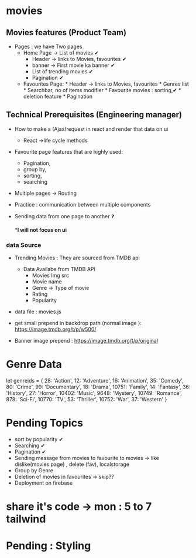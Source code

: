 # movies
## Movies features (Product Team)
* Pages : we have Two pages 
    * Home  Page -> List of movies ✔
        * Header -> links to Movies, favourites ✔
        * banner -> First movie ka banner ✔
        * List of trending movies  ✔
        * Pagination ✔
  * Favourites Page:
        * Header -> links to Movies, favourites
        * Genres list 
        * Searchbar, no of items modifier
        * Favourite movies : sorting,✔
        * deletion feature 
        * Pagination
## Technical Prerequisites (Engineering manager)
* How to make a (Ajax)request in react and render that data on ui
  * React ->life cycle methods
* Favourite page features that are highly used: 
  * Pagination,
  * group by,
  * sorting,
  * searching
* Multiple pages -> Routing 
* Practice : communication between multiple components
* Sending data from one page to another ❓

  ***I will not focus on ui**

### data Source 
* Trending Movies : They are sourced from TMDB api 
  * Data Availabe from TMDB API 
      * Movies Img src 
      * Movie name 
      * Genre -> Type of movie
      * Rating 
      * Popularity
  
* data file : movies.js
* get small prepend in backdrop path (normal image ): https://image.tmdb.org/t/p/w500/
* Banner image prepend : https://image.tmdb.org/t/p/original

# Genre Data 
 let genreids = {
    28: 'Action',
    12: 'Adventure',
    16: 'Animation', 35: 'Comedy', 80: 'Crime', 99: 'Documentary', 18: 'Drama', 10751: 'Family', 14: 'Fantasy', 36: 'History',
    27: 'Horror', 10402: 'Music', 9648: 'Mystery', 10749: 'Romance', 878: 'Sci-Fi', 10770: 'TV', 53: 'Thriller', 10752: 'War', 37: 'Western'
  }

# Pending Topics
  * sort by popularity ✔
  * Searching ✔
  * Pagination ✔
  * Sending message from movies to favourite to movies -> like dislike(movies page) , delete (fav), localstorage
  * Group by Genre
  * Deletion of movies in favourites -> skip?? 
  * Deployment on firebase 
# share it's code -> mon : 5 to 7 tailwind 
# Pending : Styling  


   




